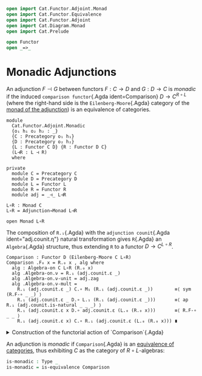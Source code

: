 ```agda
open import Cat.Functor.Adjoint.Monad
open import Cat.Functor.Equivalence
open import Cat.Functor.Adjoint
open import Cat.Diagram.Monad
open import Cat.Prelude

open Functor
open _=>_
```

# Monadic Adjunctions

An adjunction $F \dashv G$ between functors $F : C \to D$ and $G : D \to
C$ is _monadic_ if the induced `comparison functor`{.Agda
ident=Comparison} $D \to C^{R \circ L}$ (where the right-hand side is
the `Eilenberg-Moore`{.Agda} category of the [monad of the
adjunction](Cat.Functor.Adjoint.Monad.html)) is an equivalence of
categories.

```
module
  Cat.Functor.Adjoint.Monadic
  {o₁ h₁ o₂ h₂ : _}
  {C : Precategory o₁ h₁}
  {D : Precategory o₂ h₂}
  {L : Functor C D} {R : Functor D C}
  (L⊣R : L ⊣ R)
  where

private
  module C = Precategory C
  module D = Precategory D
  module L = Functor L
  module R = Functor R
  module adj = _⊣_ L⊣R

L∘R : Monad C
L∘R = Adjunction→Monad L⊣R

open Monad L∘R
```

The composition of `R.₁`{.Agda} with the `adjunction counit`{.Agda
ident="adj.counit.η"} natural transformation gives `R`{.Agda} an
`Algebra`{.Agda} structure, thus extending `R` to a functor $D \to C^{L
\circ R}$.

```
Comparison : Functor D (Eilenberg-Moore C L∘R)
Comparison .F₀ x = R.₀ x , alg where
  alg : Algebra-on C L∘R (R.₀ x)
  alg .Algebra-on.ν = R.₁ (adj.counit.ε _)
  alg .Algebra-on.ν-unit = adj.zag
  alg .Algebra-on.ν-mult =
    R.₁ (adj.counit.ε _) C.∘ M₁ (R.₁ (adj.counit.ε _))        ≡⟨ sym (R.F-∘ _ _) ⟩
    R.₁ (adj.counit.ε _ D.∘ L.₁ (R.₁ (adj.counit.ε _)))       ≡⟨ ap R.₁ (adj.counit.is-natural _ _ _) ⟩
    R.₁ (adj.counit.ε x D.∘ adj.counit.ε (L.₀ (R.₀ x)))       ≡⟨ R.F-∘ _ _ ⟩
    R.₁ (adj.counit.ε x) C.∘ R.₁ (adj.counit.ε (L.₀ (R.₀ x))) ∎
```

<details>
<summary> Construction of the functorial action of `Comparison`{.Agda} </summary>
```
Comparison .F₁ x = hom where
  open Algebra-hom
  hom : Algebra-hom C _ _ _
  hom .morphism = R.₁ x
  hom .commutes =
    R.₁ x C.∘ R.₁ (adj.counit.ε _)        ≡⟨ sym (R.F-∘ _ _) ⟩
    R.₁ (x D.∘ adj.counit.ε _)            ≡⟨ ap R.₁ (sym (adj.counit.is-natural _ _ _)) ⟩
    R.₁ (adj.counit.ε _ D.∘ L.₁ (R.₁ x))  ≡⟨ R.F-∘ _ _ ⟩
    R.₁ (adj.counit.ε _) C.∘ M₁ (R.₁ x)   ∎
Comparison .F-id    = Algebra-hom-path _ R.F-id
Comparison .F-∘ f g = Algebra-hom-path _ (R.F-∘ _ _)
```
</details>

An adjunction is _monadic_ if `Comparison`{.Agda} is an [equivalence of
categories], thus exhibiting $C$ as the category of $R\circ L$-algebras:

[equivalence of categories]: Cat.Functor.Equivalence.html

```agda
is-monadic : Type _
is-monadic = is-equivalence Comparison
```

<!--
```agda
_ = Algebra
```
-->
